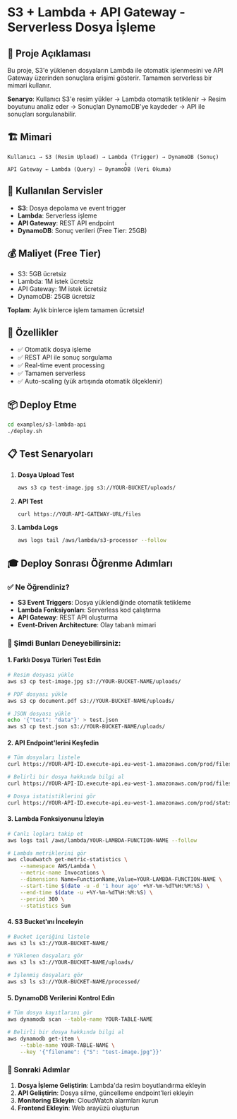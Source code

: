 # S3 + Lambda + API Gateway - Serverless Dosya İşleme

## 📖 Proje Açıklaması

Bu proje, S3'e yüklenen dosyaların Lambda ile otomatik işlenmesini ve API Gateway üzerinden sonuçlara erişimi gösterir. Tamamen serverless bir mimari kullanır.

**Senaryo**: Kullanıcı S3'e resim yükler → Lambda otomatik tetiklenir → Resim boyutunu analiz eder → Sonuçları DynamoDB'ye kaydeder → API ile sonuçları sorgulanabilir.

## 🏗️ Mimari

```
Kullanıcı → S3 (Resim Upload) → Lambda (Trigger) → DynamoDB (Sonuç)
                                     ↓
API Gateway ← Lambda (Query) ← DynamoDB (Veri Okuma)
```

## 🚀 Kullanılan Servisler

- **S3**: Dosya depolama ve event trigger
- **Lambda**: Serverless işleme
- **API Gateway**: REST API endpoint
- **DynamoDB**: Sonuç verileri (Free Tier: 25GB)

## 💰 Maliyet (Free Tier)

- S3: 5GB ücretsiz
- Lambda: 1M istek ücretsiz
- API Gateway: 1M istek ücretsiz
- DynamoDB: 25GB ücretsiz

**Toplam**: Aylık binlerce işlem tamamen ücretsiz!

## 🔧 Özellikler

- ✅ Otomatik dosya işleme
- ✅ REST API ile sonuç sorgulama  
- ✅ Real-time event processing
- ✅ Tamamen serverless
- ✅ Auto-scaling (yük artışında otomatik ölçeklenir)

## 📦 Deploy Etme

```bash
cd examples/s3-lambda-api
./deploy.sh
```

## 📋 Test Senaryoları

1. **Dosya Upload Test**
   ```bash
   aws s3 cp test-image.jpg s3://YOUR-BUCKET/uploads/
   ```

2. **API Test**
   ```bash
   curl https://YOUR-API-GATEWAY-URL/files
   ```

3. **Lambda Logs**
   ```bash
   aws logs tail /aws/lambda/s3-processor --follow
   ```

## 🎓 Deploy Sonrası Öğrenme Adımları

### ✅ Ne Öğrendiniz?
- **S3 Event Triggers**: Dosya yüklendiğinde otomatik tetikleme
- **Lambda Fonksiyonları**: Serverless kod çalıştırma
- **API Gateway**: REST API oluşturma
- **Event-Driven Architecture**: Olay tabanlı mimari

### 🔧 Şimdi Bunları Deneyebilirsiniz:

#### 1. Farklı Dosya Türleri Test Edin
```bash
# Resim dosyası yükle
aws s3 cp test-image.jpg s3://YOUR-BUCKET-NAME/uploads/

# PDF dosyası yükle  
aws s3 cp document.pdf s3://YOUR-BUCKET-NAME/uploads/

# JSON dosyası yükle
echo '{"test": "data"}' > test.json
aws s3 cp test.json s3://YOUR-BUCKET-NAME/uploads/
```

#### 2. API Endpoint'lerini Keşfedin
```bash
# Tüm dosyaları listele
curl https://YOUR-API-ID.execute-api.eu-west-1.amazonaws.com/prod/files

# Belirli bir dosya hakkında bilgi al
curl https://YOUR-API-ID.execute-api.eu-west-1.amazonaws.com/prod/files/test-image.jpg

# Dosya istatistiklerini gör
curl https://YOUR-API-ID.execute-api.eu-west-1.amazonaws.com/prod/stats
```

#### 3. Lambda Fonksiyonunu İzleyin
```bash
# Canlı logları takip et
aws logs tail /aws/lambda/YOUR-LAMBDA-FUNCTION-NAME --follow

# Lambda metriklerini gör
aws cloudwatch get-metric-statistics \
    --namespace AWS/Lambda \
    --metric-name Invocations \
    --dimensions Name=FunctionName,Value=YOUR-LAMBDA-FUNCTION-NAME \
    --start-time $(date -u -d '1 hour ago' +%Y-%m-%dT%H:%M:%S) \
    --end-time $(date -u +%Y-%m-%dT%H:%M:%S) \
    --period 300 \
    --statistics Sum
```

#### 4. S3 Bucket'ını İnceleyin
```bash
# Bucket içeriğini listele
aws s3 ls s3://YOUR-BUCKET-NAME/

# Yüklenen dosyaları gör
aws s3 ls s3://YOUR-BUCKET-NAME/uploads/

# İşlenmiş dosyaları gör
aws s3 ls s3://YOUR-BUCKET-NAME/processed/
```

#### 5. DynamoDB Verilerini Kontrol Edin
```bash
# Tüm dosya kayıtlarını gör
aws dynamodb scan --table-name YOUR-TABLE-NAME

# Belirli bir dosya hakkında bilgi al
aws dynamodb get-item \
    --table-name YOUR-TABLE-NAME \
    --key '{"filename": {"S": "test-image.jpg"}}'
```

### 🚀 Sonraki Adımlar
1. **Dosya İşleme Geliştirin**: Lambda'da resim boyutlandırma ekleyin
2. **API Geliştirin**: Dosya silme, güncelleme endpoint'leri ekleyin
3. **Monitoring Ekleyin**: CloudWatch alarmları kurun
4. **Frontend Ekleyin**: Web arayüzü oluşturun

